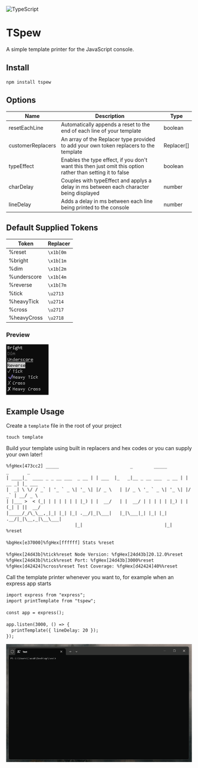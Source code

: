 ![TypeScript](https://img.shields.io/badge/typescript-%23007ACC.svg?style=for-the-badge&logo=typescript&logoColor=white)

# TSpew

A simple template printer for the JavaScript console.

## Install

```
npm install tspew
```

## Options

| Name              | Description                                                                                                | Type       |
| ----------------- | ---------------------------------------------------------------------------------------------------------- | ---------- |
| resetEachLine     | Automatically appends a reset to the end of each line of your template                                     | boolean    |
| customerReplacers | An array of the Replacer type provided to add your own token replacers to the template                     | Replacer[] |
| typeEffect        | Enables the type effect, if you don't want this then just omit this option rather than setting it to false | boolean    |
| charDelay         | Couples with typeEffect and applys a delay in ms between each character being displayed                    | number     |
| lineDelay         | Adds a delay in ms between each line being printed to the console                                          | number     |

## Default Supplied Tokens

| Token       | Replacer  |
| ----------- | --------- |
| %reset      | `\x1b[0m` |
| %bright     | `\x1b[1m` |
| %dim        | `\x1b[2m` |
| %underscore | `\x1b[4m` |
| %reverse    | `\x1b[7m` |
| %tick       | `\u2713`  |
| %heavyTick  | `\u2714`  |
| %cross      | `\u2717`  |
| %heavyCross | `\u2718`  |

### Preview

![defaults](./.github/defaults.png)

## Example Usage

Create a `template` file in the root of your project

```
touch template
```

Build your template using built in replacers and hex codes or you can supply your own later!

```
%fgHex[473cc2] _____                           _        _____                    _       _
| ____|_  ____ _ _ __ ___  _ __ | | ___  |_   _|__ _ __ ___  _ __ | | __ _| |_ ___
|  _| \ \/ / _` | '_ ` _ \| '_ \| |/ _ \   | |/ _ \ '_ ` _ \| '_ \| |/ _` | __/ _ \
| |___ >  < (_| | | | | | | |_) | |  __/   | |  __/ | | | | | |_) | | (_| | ||  __/
|_____/_/\_\__,_|_| |_| |_| .__/|_|\___|   |_|\___|_| |_| |_| .__/|_|\__,_|\__\___|
                          |_|                               |_|                    %reset

%bgHex[e37000]%fgHex[ffffff] Stats %reset

%fgHex[24d43b]%tick%reset Node Version: %fgHex[24d43b]20.12.0%reset
%fgHex[24d43b]%tick%reset Port: %fgHex[24d43b]3000%reset
%fgHex[d42424]%cross%reset Test Coverage: %fgHex[d42424]40%%reset
```

Call the template printer whenever you want to, for example when an express app starts

```
import express from "express";
import printTemplate from "tspew";

const app = express();

app.listen(3000, () => {
  printTemplate({ lineDelay: 20 });
});
```

![example](./.github/example.gif)
